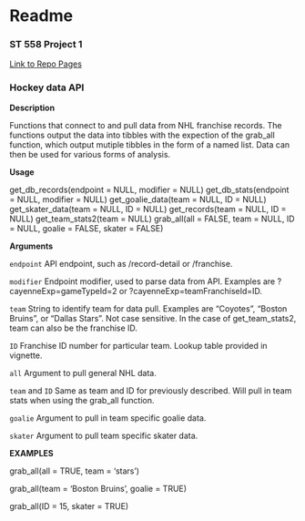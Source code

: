 Readme
================

### ST 558 Project 1

[Link to Repo Pages](https://github.com/hkopanski/ST_558_Proj_1)

### Hockey data API

**Description**

Functions that connect to and pull data from NHL franchise records. The
functions output the data into tibbles with the expection of the
grab\_all function, which output mutiple tibbles in the form of a named
list. Data can then be used for various forms of analysis.

**Usage**

get\_db\_records(endpoint = NULL, modifier = NULL)
get\_db\_stats(endpoint = NULL, modifier = NULL) get\_goalie\_data(team
= NULL, ID = NULL) get\_skater\_data(team = NULL, ID = NULL)
get\_records(team = NULL, ID = NULL) get\_team\_stats2(team = NULL)
grab\_all(all = FALSE, team = NULL, ID = NULL, goalie = FALSE, skater =
FALSE)

**Arguments**

`endpoint` API endpoint, such as /record-detail or /franchise.

`modifier` Endpoint modifier, used to parse data from API. Examples are
?cayenneExp=gameTypeId=2 or ?cayenneExp=teamFranchiseId=ID.

`team` String to identify team for data pull. Examples are “Coyotes”,
“Boston Bruins”, or “Dallas Stars”. Not case sensitive. In the case of
get\_team\_stats2, team can also be the franchise ID.

`ID` Franchise ID number for particular team. Lookup table provided in
vignette.

`all` Argument to pull general NHL data.

`team` and `ID` Same as team and ID for previously described. Will pull
in team stats when using the grab\_all function.

`goalie` Argument to pull in team specific goalie data.

`skater` Argument to pull team specific skater data.

**EXAMPLES**

grab\_all(all = TRUE, team = ‘stars’)

grab\_all(team = ‘Boston Bruins’, goalie = TRUE)

grab\_all(ID = 15, skater = TRUE)
